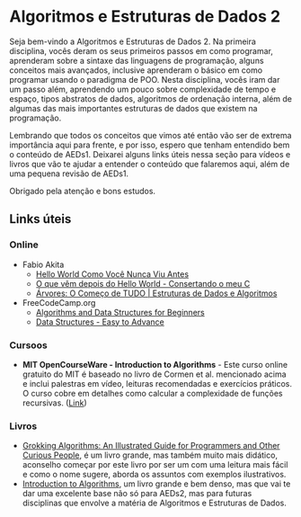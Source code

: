 # Algoritmos e Estruturas de Dados 2

Seja bem-vindo a Algoritmos e Estruturas de Dados 2. Na primeira disciplina, vocês deram os seus primeiros passos em como programar, aprenderam sobre a sintaxe das linguagens de programação, alguns conceitos mais avançados, inclusive aprenderam o básico em como programar usando o paradigma de POO. Nesta disciplina, vocês iram dar um passo além, aprendendo um pouco sobre complexidade de tempo e espaço, tipos abstratos de dados, algoritmos de ordenação interna, além de algumas das mais importantes estruturas de dados que existem na programação.

Lembrando que todos os conceitos que vimos até então vão ser de extrema importância aqui para frente, e por isso, espero que tenham entendido bem o conteúdo de AEDs1. Deixarei alguns links úteis nessa seção para vídeos e livros que vão te ajudar a entender o conteúdo que falaremos aqui, além de uma pequena revisão de AEDs1.

Obrigado pela atenção e bons estudos.

## Links úteis

### Online

- Fabio Akita
  - [Hello World Como Você Nunca Viu Antes](https://youtu.be/Gp2m8ZuXoPg)
  - [O que vêm depois do Hello World - Consertando o meu C](https://youtu.be/YyWMN_0g3BQ)
  - [Árvores: O Começo de TUDO | Estruturas de Dados e Algoritmos](https://www.youtube.com/watch?v=9GdesxWtOgs)
- FreeCodeCamp.org
  - [Algorithms and Data Structures for Beginners](https://youtu.be/8hly31xKli0)
  - [Data Structures - Easy to Advance](https://www.youtube.com/watch?v=RBSGKlAvoiM)
  
### Cursoos
  
- **MIT OpenCourseWare - Introduction to Algorithms** - Este curso online gratuito do MIT é baseado no livro de Cormen et al. mencionado acima e inclui palestras em vídeo, leituras recomendadas e exercícios práticos. O curso cobre em detalhes como calcular a complexidade de funções recursivas. ([Link](https://ocw.mit.edu/courses/electrical-engineering-and-computer-science/6-006-introduction-to-algorithms-fall-2011/))
  
 ### Livros
 
 - [Grokking Algorithms: An Illustrated Guide for Programmers and Other Curious People](https://www.amazon.com.br/Grokking-Algorithms-illustrated-programmers-curious/dp/1617292230), é um livro grande, mas também muito mais didático, aconselho começar por este livro por ser um com uma leitura mais fácil e como o nome sugere, aborda os assuntos com exemplos ilustrativos.
 - [Introduction to Algorithms](https://www.amazon.com.br/Introduction-Algorithms-Thomas-H-Cormen/dp/0262033844), um livro grande e bem denso, mas que vai te dar uma excelente base não só para AEDs2, mas para futuras disciplinas que envolve a matéria de Algoritmos e Estruturas de Dados.
